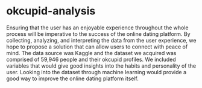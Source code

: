 # okcupid-analysis
Ensuring that the user has an enjoyable experience throughout the whole process will be imperative to the success of the online dating platform.
By collecting, analyzing, and interpreting the data from the user experience, we hope to propose a solution that can allow users to connect with peace of mind. 
The data source was Kaggle and the dataset we acquired was comprised of 59,946 people and their okcupid profiles. 
We included variables that would give good insights into the habits and personality of the user.
Looking into the dataset through machine learning would provide a good way to improve the online dating platform itself.
